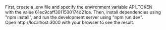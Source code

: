 First, create a .env file and specify the environment variable API_TOKEN with the value 61ec9caff3011500174d21ce. Then, install dependencies using "npm install", and run the development server using "npm run dev".
Open http://localhost:3000 with your browser to see the result.
